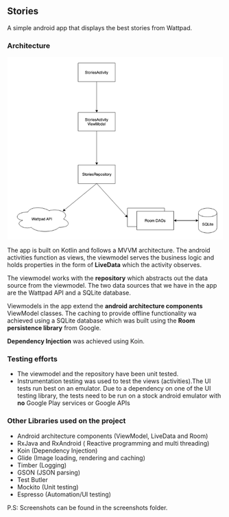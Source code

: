 ## Stories

A simple android app that displays the best stories from Wattpad.

### Architecture
![](./architecture.png)

The app is built on Kotlin and follows a MVVM architecture. The android activities function as views, the 
viewmodel serves the business logic and holds properties in the form of **LiveData** which the activity
observes.

The viewmodel works with the **repository** which abstracts out the data source from the viewmodel. The 
two data sources that we have in the app are the Wattpad API and a SQLite database.

Viewmodels in the app extend the **android architecture components** ViewModel classes. 
The caching to provide offline functionality wa achieved using a SQLite database which was built using
the **Room persistence library** from Google.

**Dependency Injection** was achieved using Koin.

### Testing efforts
- The viewmodel and the repository have been unit tested.
- Instrumentation testing was used to test the views (activities).The UI tests run best on an emulator. 
Due to a dependency on one of the UI testing library, the tests need to be run on a stock android
emulator with **no** Google Play services or Google APIs

### Other Libraries used on the project
* Android architecture components (ViewModel, LiveData and Room)
* RxJava and RxAndroid ( Reactive programming and multi threading)
* Koin (Dependency Injection)
* Glide (Image loading, rendering and caching)
* Timber (Logging)
* GSON (JSON parsing)
* Test Butler
* Mockito (Unit testing)
* Espresso (Automation/UI testing)

P.S: Screenshots can be found in the screenshots folder.
